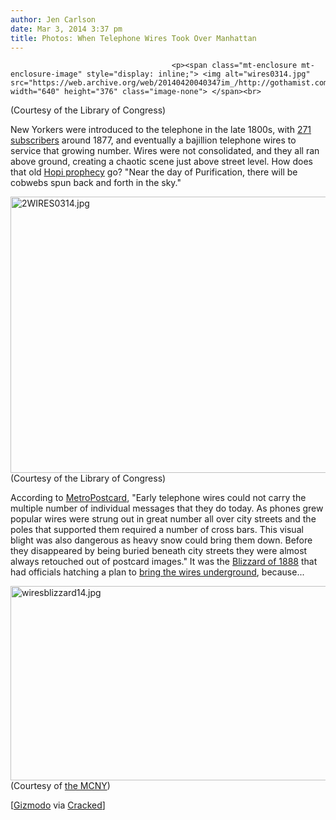 ```yaml
---
author: Jen Carlson
date: Mar 3, 2014 3:37 pm
title: Photos: When Telephone Wires Took Over Manhattan
---
```


	
										<p><span class="mt-enclosure mt-enclosure-image" style="display: inline;"> <img alt="wires0314.jpg" src="https://web.archive.org/web/20140420040347im_/http://gothamist.com/attachments/arts_jen/wires0314.jpg" width="640" height="376" class="image-none"> </span><br>
<span class="photo_caption">(Courtesy of the Library of Congress)</span></p>

<p>New Yorkers were introduced to the telephone in the late 1800s, with <a href="https://web.archive.org/web/20140420040347/http://www.maggieblanck.com/NewYork/SU.html">271 subscribers</a> around 1877, and eventually a bajillion telephone wires to service that growing number. Wires were not consolidated, and they all ran above ground, creating a chaotic scene just above street level. How does that old <a href="https://web.archive.org/web/20140420040347/http://en.wikipedia.org/wiki/Koyaanisqatsi#Meaning">Hopi prophecy</a> go? &quot;Near the day of Purification, there will be cobwebs spun back and forth in the sky.&quot;</p>

<p><span class="mt-enclosure mt-enclosure-image" style="display: inline;"> <img alt="2WIRES0314.jpg" src="https://web.archive.org/web/20140420040347im_/http://gothamist.com/attachments/arts_jen/2WIRES0314.jpg" width="640" height="442" class="image-none"> </span><br>
<span class="photo_caption">(Courtesy of the Library of Congress)</span></p>

<p>According to <a href="https://web.archive.org/web/20140420040347/http://www.metropostcard.com/topicalst.html">MetroPostcard</a>, &quot;Early telephone wires could not carry the multiple number of individual messages that they do today. As phones grew popular wires were strung out in great number all over city streets and the poles that supported them required a number of cross bars. This visual blight was also dangerous as heavy snow could bring them down. Before they disappeared by being buried beneath city streets they were almost always retouched out of postcard images.&quot; It was the <a href="https://web.archive.org/web/20140420040347/http://gothamist.com/tags/blizzardof1888">Blizzard of 1888</a> that had officials hatching a plan to <a href="https://web.archive.org/web/20140420040347/http://www.virtualny.cuny.edu/blizzard/building/building_fr_set.html">bring the wires underground</a>, because...</p>

<p><span class="mt-enclosure mt-enclosure-image" style="display: inline;"> <img alt="wiresblizzard14.jpg" src="https://web.archive.org/web/20140420040347im_/http://gothamist.com/attachments/arts_jen/wiresblizzard14.jpg" width="640" height="311" class="image-none"> </span><br>
<span class="photo_caption">(Courtesy of <a href="https://web.archive.org/web/20140420040347/http://collections.mcny.org/">the MCNY</a>)</span></p>

<p>[<a href="https://web.archive.org/web/20140420040347/http://gizmodo.com/19th-century-new-york-was-covered-in-an-insane-web-of-t-5987564">Gizmodo</a> via <a href="https://web.archive.org/web/20140420040347/http://www.cracked.com/article_20883_13-old-timey-photos-you-wont-believe-arent-photoshopped-3.html#ixzz2uuq1iltL">Cracked</a>]</p>					
										
									
				
